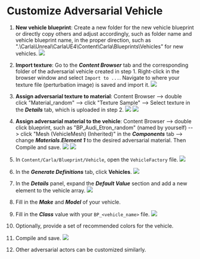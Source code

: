 # Customize Adversarial Vehicle

1. **New vehicle blueprint**: Create a new folder for the new vehicle blueprint or directly copy others and adjust accordingly, such as folder name and vehicle blueprint name, in the proper direction, such as ".\Carla\Unreal\CarlaUE4\Content\Carla\Blueprints\Vehicles" for new vehicles. 
![](../images/new_blueprint.jpg)

2. **Import texture**: Go to the ***Content Browser*** tab and the corresponding folder of the adversarial vehicle created in step 1. Right-click in the browser window and select `Import to ...`. Navigate to where your texture file (perturbation image) is saved and import it. 
![](../images/import_texture_image.jpg)

3. **Assign adversarial texture to material**: Content Browser --> double click "Material_random" --> click "Texture Sample" --> Select texture in the ***Details*** tab, which is uploaded in step 2. 
![](../images/material_adv.jpg)
![](../images/apply_texture.jpg)

4. **Assign adversarial material to the vehicle**: Content Browser --> double click blueprint, such as "BP_Audi_Etron_random" (named by yourself) --> click "Mesh (VehicleMesh) (Inherited)" in the ***Components*** tab --> change ***Materials***.***Element 1*** to the desired adversarial material. Then Compile and save.
![](../images/customize_blueprint.jpg)
![](../images/apply_material.jpg)

5. In `Content/Carla/Blueprint/Vehicle`, open the `VehicleFactory` file.
![](../images/vehicle_factory.jpg)

6. In the ***Generate Definitions*** tab, click **Vehicles**.
![](../images/vehicles.jpg)

7. In the ***Details*** panel, expand the ***Default Value*** section and add a new element to the vehicle array.
![](../images/add_vehicle.jpg)

8. Fill in the ***Make*** and ***Model*** of your vehicle.
9. Fill in the ***Class*** value with your `BP_<vehicle_name>` file.
![](../images/enter_vehicle_information.jpg)

10. Optionally, provide a set of recommended colors for the vehicle.
11. Compile and save.
![](../images/compile&save.jpg)

12. Other adversarial actors can be customized similarly.